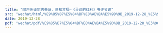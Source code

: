 ```yaml
---
title: "同声传译同志失马，焉知非福—《异议的红利》书评节译"
src: "wechat/html/%E9%85%B7%E5%84%BF%E8%AE%BA%E5%9D%9B_2019-12-28_%E5%90%8C%E5%A3%B0%E4%BC%A0%E8%AF%91%E5%90%8C%E5%BF%97%E5%A4%B1%E9%A9%AC%EF%BC%8C%E7%84%89%E7%9F%A5%E9%9D%9E%E7%A6%8F%E2%80%94%E3%80%8A%E5%BC%82%E8%AE%AE%E7%9A%84%E7%BA%A2%E5%88%A9%E3%80%8B%E4%B9%A6%E8%AF%84%E8%8A%82%E8%AF%91.html"
date: 2019-12-28
pdf: "wechat/pdf/%E9%85%B7%E5%84%BF%E8%AE%BA%E5%9D%9B_2019-12-28_%E5%90%8C%E5%A3%B0%E4%BC%A0%E8%AF%91%E5%90%8C%E5%BF%97%E5%A4%B1%E9%A9%AC%EF%BC%8C%E7%84%89%E7%9F%A5%E9%9D%9E%E7%A6%8F%E2%80%94%E3%80%8A%E5%BC%82%E8%AE%AE%E7%9A%84%E7%BA%A2%E5%88%A9%E3%80%8B%E4%B9%A6%E8%AF%84%E8%8A%82%E8%AF%91.pdf"
---
```

